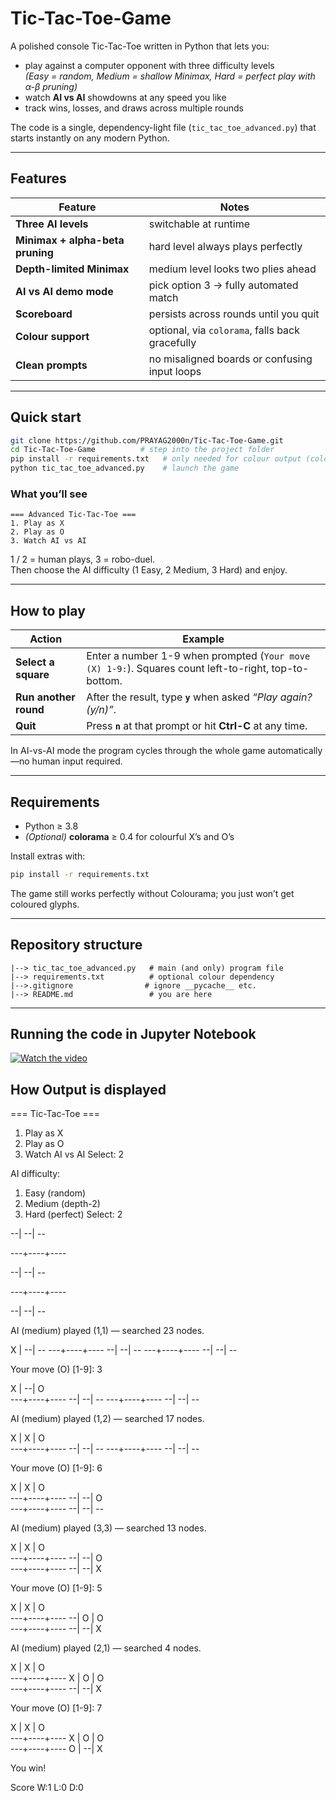 # Tic-Tac-Toe-Game
A polished console Tic-Tac-Toe written in Python that lets you:

* play against a computer opponent with three difficulty levels  
  *(Easy = random, Medium = shallow Minimax, Hard = perfect play with α-β pruning)*  
* watch **AI vs AI** showdowns at any speed you like  
* track wins, losses, and draws across multiple rounds

The code is a single, dependency-light file (`tic_tac_toe_advanced.py`) that starts instantly on any modern Python.

---

## Features

| Feature | Notes |
|---------|-------|
| **Three AI levels** | switchable at runtime |
| **Minimax + alpha-beta pruning** | hard level always plays perfectly |
| **Depth-limited Minimax** | medium level looks two plies ahead |
| **AI vs AI demo mode** | pick option 3 -> fully automated match |
| **Scoreboard** | persists across rounds until you quit |
| **Colour support** | optional, via `colorama`, falls back gracefully |
| **Clean prompts** | no misaligned boards or confusing input loops |

---

## Quick start

```bash
git clone https://github.com/PRAYAG2000n/Tic-Tac-Toe-Game.git
cd Tic-Tac-Toe-Game          # step into the project folder
pip install -r requirements.txt   # only needed for colour output (colorama)
python tic_tac_toe_advanced.py    # launch the game
```

### What you’ll see

```
=== Advanced Tic-Tac-Toe ===
1. Play as X
2. Play as O
3. Watch AI vs AI
```

1 / 2 = human plays, 3 = robo-duel.  
Then choose the AI difficulty (1 Easy, 2 Medium, 3 Hard) and enjoy.

---

## How to play

| Action | Example |
|--------|---------|
| **Select a square** | Enter a number 1-9 when prompted (`Your move (X) 1-9:`). Squares count left-to-right, top-to-bottom. |
| **Run another round** | After the result, type **`y`** when asked *“Play again? (y/n)”*. |
| **Quit** | Press **`n`** at that prompt or hit **Ctrl-C** at any time. |

In AI-vs-AI mode the program cycles through the whole game automatically—no human input required.

---

## Requirements

* Python ≥ 3.8  
* *(Optional)* **colorama** ≥ 0.4 for colourful X’s and O’s  

Install extras with:

```bash
pip install -r requirements.txt
```

The game still works perfectly without Colourama; you just won’t get coloured glyphs.

---

## Repository structure

```
|--> tic_tac_toe_advanced.py   # main (and only) program file
|--> requirements.txt          # optional colour dependency
|-->.gitignore                # ignore __pycache__ etc.
|--> README.md                 # you are here
```

---
## Running the code in Jupyter Notebook
[![Watch the video](https://i3.ytimg.com/vi/6yaeinD-S-s/maxresdefault.jpg)](https://www.youtube.com/watch?v=6yaeinD-S-s)


## How Output is displayed
=== Tic-Tac-Toe ===
1) Play as X
2) Play as O
3) Watch AI vs AI
Select:  2

AI difficulty:
1) Easy   (random)
2) Medium (depth-2)
3) Hard   (perfect)
Select:  2

 --| --| -- 
 
---+----+----

 --| --| -- 
 
---+----+----

 --| --| -- 

AI (medium) played (1,1) — searched 23 nodes.

 X | --| --
---+----+----
 --| --| -- 
---+----+----
 --| --| -- 

Your move (O) [1-9]:  3

 X | --| O  
---+----+----
 --| --| -- 
---+----+----
 --| --| -- 

AI (medium) played (1,2) — searched 17 nodes.

 X | X | O  
---+----+----
 --| --| -- 
---+----+----
 --| --| -- 

Your move (O) [1-9]:  6

 X | X | O  
---+----+----
 --| --| O  
---+----+----
 --| --| -- 

AI (medium) played (3,3) — searched 13 nodes.

 X | X | O  
---+----+----
 --| --| O  
---+----+----
 --| --| X  

Your move (O) [1-9]:  5

 X | X | O  
---+----+----
 --| O | O  
---+----+----
 --| --| X  

AI (medium) played (2,1) — searched 4 nodes.

 X | X | O  
---+----+----
 X | O | O  
---+----+----
 --| --| X  

Your move (O) [1-9]:  7

 X | X | O  
---+----+----
 X | O | O  
---+----+----
 O | --| X  

You win!

Score  W:1  L:0  D:0
